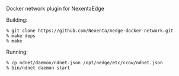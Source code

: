 Docker network plugin for NexentaEdge

Building:

	% git clone https://github.com/Nexenta/nedge-docker-network.git
	% make deps
	% make 

Running:

	% cp ndnet/daemon/ndnet.json /opt/nedge/etc/ccow/ndnet.json
	% bin/ndnet daemon start

